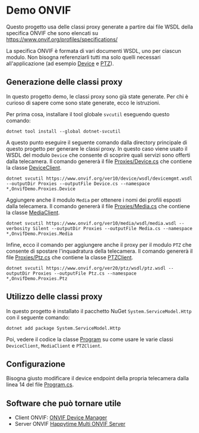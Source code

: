 # Demo ONVIF
Questo progetto usa delle classi proxy generate a partire dai file WSDL della specifica ONVIF che sono elencati su https://www.onvif.org/profiles/specifications/

La specifica ONVIF è formata di vari documenti WSDL, uno per ciascun modulo. Non bisogna referenziarli tutti ma solo quelli necessari all'applicazione (ad esempio [Device](https://www.onvif.org/ver10/device/wsdl/devicemgmt.wsdl) e [PTZ](https://www.onvif.org/ver20/ptz/wsdl/ptz.wsdl)).

## Generazione delle classi proxy
In questo progetto demo, le classi proxy sono già state generate. Per chi è curioso di sapere come sono state generate, ecco le istruzioni.

Per prima cosa, installare il tool globale `svcutil` eseguendo questo comando:
```
dotnet tool install --global dotnet-svcutil
```

A questo punto eseguire il seguente comando dalla directory principale di questo progetto per generare le classi proxy. In questo caso viene usato il WSDL del modulo `Device` che consente di scoprire quali servizi sono offerti dalla telecamera. Il comando genererà il file [Proxies/Device.cs](Proxies/Device.cs) che contiene la classe [DeviceClient](Proxies/Device.cs#L16919).
```
dotnet svcutil https://www.onvif.org/ver10/device/wsdl/devicemgmt.wsdl --outputDir Proxies --outputFile Device.cs --namespace *,OnvifDemo.Proxies.Device
```

Aggiungere anche il modulo `Media` per ottenere i nomi dei profili esposti dalla telecamera. Il comando genererà il file [Proxies/Media.cs](Proxies/Media.cs) che contiene la classe [MediaClient](Proxies/Media.cs#L15538).

```
dotnet svcutil https://www.onvif.org/ver10/media/wsdl/media.wsdl --verbosity Silent --outputDir Proxies --outputFile Media.cs --namespace *,OnvifDemo.Proxies.Media
```

Infine, ecco il comando per aggiungere anche il proxy per il modulo `PTZ` che consente di spostare l'inquadratura della telecamera. Il comando genererà il file [Proxies/Ptz.cs](Proxies/Ptz.cs) che contiene la classe [PTZClient](Proxies/Ptz.cs#L12530).
```
dotnet svcutil https://www.onvif.org/ver20/ptz/wsdl/ptz.wsdl --outputDir Proxies --outputFile Ptz.cs --namespace *,OnvifDemo.Proxies.Ptz
```


## Utilizzo delle classi proxy
In questo progetto è installato il pacchetto NuGet `System.ServiceModel.Http` con il seguente comando:
```
dotnet add package System.ServiceModel.Http
```

Poi, vedere il codice la classe [Program](Program.cs) su come usare le varie classi `DeviceClient`, `MediaClient` e `PTZClient`. 

## Configurazione
Bisogna giusto modificare il device endpoint della propria telecamera dalla linea 14 del file [Program.cs](Program.cs#L13).

## Software che può tornare utile
 * Client ONVIF: [ONVIF Device Manager](https://sourceforge.net/projects/onvifdm/)
 * Server ONVIF [Happytime Multi ONVIF Server](http://www.happytimesoft.com/products/multi-onvif-server/index.html)